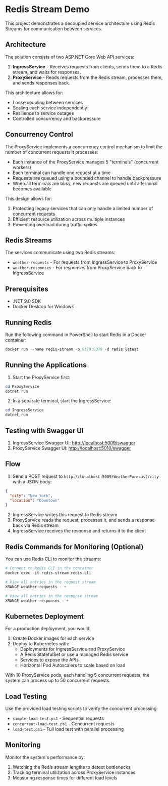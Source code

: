 # Redis Stream Demo

This project demonstrates a decoupled service architecture using Redis Streams for communication between services.

## Architecture

The solution consists of two ASP.NET Core Web API services:

1. **IngressService** - Receives requests from clients, sends them to a Redis stream, and waits for responses.
2. **ProxyService** - Reads requests from the Redis stream, processes them, and sends responses back.

This architecture allows for:
- Loose coupling between services
- Scaling each service independently
- Resilience to service outages
- Controlled concurrency and backpressure

## Concurrency Control

The ProxyService implements a concurrency control mechanism to limit the number of concurrent requests it processes:

- Each instance of the ProxyService manages 5 "terminals" (concurrent workers)
- Each terminal can handle one request at a time
- Requests are queued using a bounded channel to handle backpressure
- When all terminals are busy, new requests are queued until a terminal becomes available

This design allows for:
1. Protecting legacy services that can only handle a limited number of concurrent requests
2. Efficient resource utilization across multiple instances
3. Preventing overload during traffic spikes

## Redis Streams

The services communicate using two Redis streams:
- `weather-requests` - For requests from IngressService to ProxyService
- `weather-responses` - For responses from ProxyService back to IngressService

## Prerequisites

- .NET 9.0 SDK
- Docker Desktop for Windows

## Running Redis

Run the following command in PowerShell to start Redis in a Docker container:

```powershell
docker run --name redis-stream -p 6379:6379 -d redis:latest
```

## Running the Applications

1. Start the ProxyService first:

```powershell
cd ProxyService
dotnet run
```

2. In a separate terminal, start the IngressService:

```powershell
cd IngressService
dotnet run
```

## Testing with Swagger UI

1. IngressService Swagger UI: [http://localhost:5009/swagger](http://localhost:5009/swagger)
2. ProxyService Swagger UI: [http://localhost:5010/swagger](http://localhost:5010/swagger)

## Flow

1. Send a POST request to `http://localhost:5009/WeatherForecast/city` with a JSON body:
```json
{
  "city": "New York",
  "location": "Downtown"
}
```

2. IngressService writes this request to Redis stream
3. ProxyService reads the request, processes it, and sends a response back via Redis stream
4. IngressService receives the response and returns it to the client

## Redis Commands for Monitoring (Optional)

You can use Redis CLI to monitor the streams:

```powershell
# Connect to Redis CLI in the container
docker exec -it redis-stream redis-cli

# View all entries in the request stream
XRANGE weather-requests - +

# View all entries in the response stream
XRANGE weather-responses - +
```

## Kubernetes Deployment

For a production deployment, you would:

1. Create Docker images for each service
2. Deploy to Kubernetes with:
   - Deployments for IngressService and ProxyService
   - A Redis StatefulSet or use a managed Redis service
   - Services to expose the APIs
   - Horizontal Pod Autoscalers to scale based on load

With 10 ProxyService pods, each handling 5 concurrent requests, the system can process up to 50 concurrent requests.

## Load Testing

Use the provided load testing scripts to verify the concurrent processing:
- `simple-load-test.ps1` - Sequential requests
- `concurrent-load-test.ps1` - Concurrent requests
- `load-test.ps1` - Full load test with parallel processing

## Monitoring

Monitor the system's performance by:
1. Watching the Redis stream lengths to detect bottlenecks
2. Tracking terminal utilization across ProxyService instances
3. Measuring response times for different load levels
